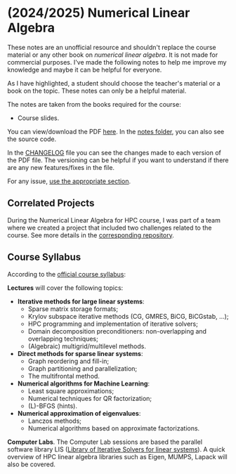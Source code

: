 # (2024/2025) Numerical Linear Algebra

These notes are an unofficial resource and shouldn't replace the course material or any other book on _numerical linear algebra_. It is not made for commercial purposes. I've made the following notes to help me improve my knowledge and maybe it can be helpful for everyone.

As I have highlighted, a student should choose the teacher's material or a book on the topic. These notes can only be a helpful material.

The notes are taken from the books required for the course: 

- Course slides.

You can view/download the PDF [here](notes/numerical-linear-algebra.pdf). In the [notes folder](notes/), you can also see the source code.

In the [CHANGELOG](CHANGELOG.md) file you can see the changes made to each version of the PDF file. The versioning can be helpful if you want to understand if there are any new features/fixes in the file.

For any issue, [use the appropriate section](https://github.com/PoliMI-HPC-E-notes-projects-AndreVale69/HPC-E-PoliMI-university-notes/issues).

## Correlated Projects

During the Numerical Linear Algebra for HPC course, I was part of a team where we created a project that included two challenges related to the course. See more details in the [corresponding repository](https://github.com/PoliMI-HPC-E-notes-projects-AndreVale69/NLA-challenges).

## Course Syllabus

According to the [official course syllabus](https://www11.ceda.polimi.it/schedaincarico/schedaincarico/controller/scheda_pubblica/SchedaPublic.do?&evn_default=evento&c_classe=837635&__pj0=0&__pj1=c14afe0b1a27f6df8728d3432f9a6132):

**Lectures** will cover the following topics: 
- **Iterative methods for large linear systems**: 
  - Sparse matrix storage formats; 
  - Krylov subspace iterative methods (CG, GMRES, BiCG, BiCGstab, ...); 
  - HPC programming and implementation of iterative solvers;
  - Domain decomposition preconditioners: non-overlapping and overlapping techniques; 
  - (Algebraic) multigrid/multilevel methods.
- **Direct methods for sparse linear systems**: 
  - Graph reordering and fill-in; 
  - Graph partitioning and parallelization; 
  - The multifrontal method.
- **Numerical algorithms for Machine Learning**:
  - Least square approximations; 
  - Numerical techniques for QR factorization; 
  - (L)-BFGS (hints).
- **Numerical approximation of eigenvalues**: 
  - Lanczos methods;
  - Numerical algorithms based on approximate factorizations.

**Computer Labs**. The Computer Lab sessions are based the parallel software library LIS ([Library of Iterative Solvers for linear systems](https://www.ssisc.org/lis/index.en.html)). A quick overview of HPC linear algebra libraries such as Eigen, MUMPS, Lapack will also be covered.
